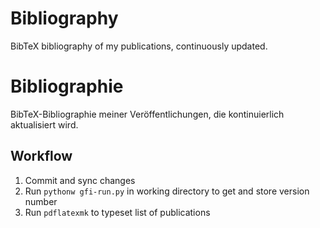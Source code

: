 # Bibliography
BibTeX bibliography of my publications, continuously updated.

# Bibliographie
BibTeX-Bibliographie meiner Veröffentlichungen, die kontinuierlich aktualisiert wird. 

## Workflow
1. Commit and sync changes
2. Run `pythonw gfi-run.py` in working directory to get and store version number
3. Run `pdflatexmk` to typeset list of publications
